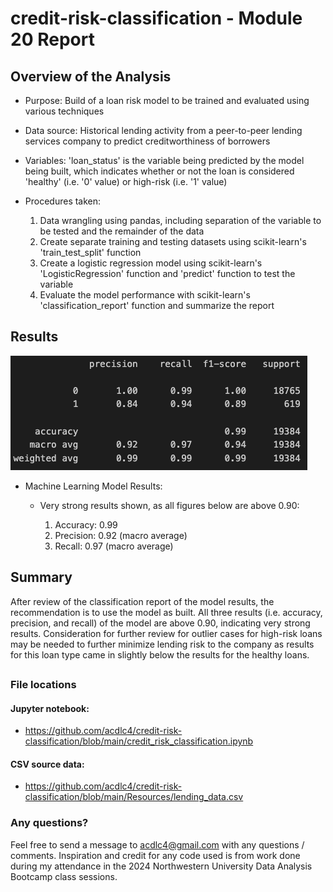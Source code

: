 # credit-risk-classification - Module 20 Report


## Overview of the Analysis

* Purpose: Build of a loan risk model to be trained and evaluated using various techniques

* Data source: Historical lending activity from a peer-to-peer lending services company to predict creditworthiness of borrowers

* Variables: 'loan_status' is the variable being predicted by the model being built, which indicates whether or not the loan is considered 'healthy' (i.e. '0' value) or high-risk (i.e. '1' value)
* Procedures taken:
    1) Data wrangling using pandas, including separation of the variable to be tested and the remainder of the data
    2) Create separate training and testing datasets using scikit-learn's 'train_test_split' function
    3) Create a logistic regression model using scikit-learn's 'LogisticRegression' function and 'predict' function to test the variable
    4) Evaluate the model performance with scikit-learn's 'classification_report' function and summarize the report

## Results

![Classification Results](https://github.com/acdlc4/credit-risk-classification/blob/main/Resources/class_report.png)

* Machine Learning Model Results:
    * Very strong results shown, as all figures below are above 0.90:
        
        1) Accuracy:  0.99
        2) Precision: 0.92 (macro average)
        3) Recall:    0.97 (macro average)

## Summary

After review of the classification report of the model results, the recommendation is to use the model as built. All three results (i.e. accuracy, precision, and recall) of the model are above 0.90, indicating very strong results.  Consideration for further review for outlier cases for high-risk loans may be needed to further minimize lending risk to the company as results for this loan type came in slightly below the results for the healthy loans.


##
### File locations
#### Jupyter notebook:
- https://github.com/acdlc4/credit-risk-classification/blob/main/credit_risk_classification.ipynb
#### CSV source data:
- https://github.com/acdlc4/credit-risk-classification/blob/main/Resources/lending_data.csv

### Any questions?

Feel free to send a message to acdlc4@gmail.com with any questions / comments. Inspiration and credit for any code used is from work done during my attendance in the 2024 Northwestern University Data Analysis Bootcamp class sessions.
